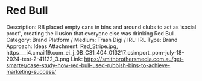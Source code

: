 # Red Bull

Description: RB placed empty cans in bins and around clubs to act as ‘social proof’, creating the illusion that everyone else was drinking Red Bull.
Category: Brand
Platform / Medium: Trash
Digi / IRL: IRL
Type: Brand
Approach: Ideas
Attachment: Red_Stripe.jpg, https___i4.cmail19.com_ei_j_0B_C31_404_013217_csimport_pom-july-18-2024-test-2-41122_3.png
Link: https://smithbrothersmedia.com.au/get-smarter/case-study-how-red-bull-used-rubbish-bins-to-achieve-marketing-success/